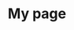 ---
title: My page
type: landing
image: "public&private-cloud.png"

sections:
  - block: markdown
    content:
      title: '**Cloud Computing**'
      subtitle: ''
      text: |
        <div style="text-align: center; margin: 20px 0;">
          <img src="public&private-cloud.png" alt="Cloud Computing Architecture" style="width: 100%; max-width: 1000px; height: auto;">
        </div>

        ## Introduction
        Cloud computing is a technology that provides computing resources over the internet, offering flexible and scalable IT infrastructure to businesses and individuals.

        - **Cloud Computing**: Providing computing resources as a service through networks
        - **Distributed Computing**: Technology that distributes tasks across multiple computers for processing

        <br><br>

        ## 1. Core Concepts
        1. **Service Models**
          - IaaS (Infrastructure as a Service)
          - PaaS (Platform as a Service)
          - SaaS (Software as a Service)

          <br>

        2. **Deployment Models**
          - Public Cloud
          - Private Cloud
          - Hybrid Cloud

        <br>

        3. **Related Technologies**
          - Virtualization
          - Containerization
          - Microservices Architecture

        <br><br><br>

        ## 2. Technological Necessity
        1. **Cost Efficiency**
          - Reduction in initial investment costs
          - Usage-based billing model

          <br>

        2. **Scalability**
          - Automatic scaling based on demand
          - Utilization of global infrastructure

          <br>

        3. **Flexibility**
          - Wide range of service options
          - Rapid resource provisioning

          <br>

        4. **Accelerated Innovation**
          - Improved access to cutting-edge technologies
          - Rapid service deployment

        <br><br><br>

        ## 3. Application Areas
        - **Enterprise IT**: Hosting enterprise applications, data analytics
        - **Startups**: Rapid service launch, scalable infrastructure
        - **IoT**: Large-scale data processing, device management
        - **AI/ML**: Provision of large-scale computing resources, model training and inference
        - **Media Streaming**: Content Delivery Networks, real-time streaming

        <br><br><br>

        ## 4. Public Cloud Market Share
        <div style="text-align: center; margin: 20px 0;">
          <img src="public-cloud.png" alt="Public Cloud Computing Architecture" style="width: 100%; max-width: 1000px; height: auto;">
        </div>

        <br><br><br>

        ## 5. Key Technology Trends
        1. **Edge Computing**: Decentralization of data processing
        2. **Serverless Computing**: Abstraction of infrastructure management
        3. **Multi-cloud**: Integrated use of multiple cloud services
        4. **AI/ML Integration**: Provision of cloud-based AI services

        <br><br><br>

        ## 6. Challenges
        - **Security and Compliance**: Data security, privacy protection
        - **Vendor Lock-in**: Dependency on specific cloud providers
        - **Complexity Management**: Efficient operation of distributed systems
        - **Cost Optimization**: Efficient use of cloud resources

        <br><br><br>

        ## 7. Learning Resources
        1. **Technical Documentation**
          - Official documentation from AWS, Azure, GCP
          - NIST Cloud Computing Standards

        2. **Conferences and Workshops**
          - AWS re:Invent
          - Google Cloud Next

        3. **Open Source Projects**
          - Kubernetes
          - OpenStack

        <br><br><br>

        ## 8. Future Outlook
        - Development of edge-cloud integrated architectures
        - Convergence of quantum computing and cloud
        - Advancements in sustainable green cloud technologies

        <br><br><br>

        <div style="text-align: justify;">
        "Cloud computing has become the foundation of modern IT infrastructure. It is a key technology that accelerates digital transformation in businesses and enables new business models. A deep understanding of cloud computing is essential for predicting and leading the future direction of the IT industry."
        </div>
---